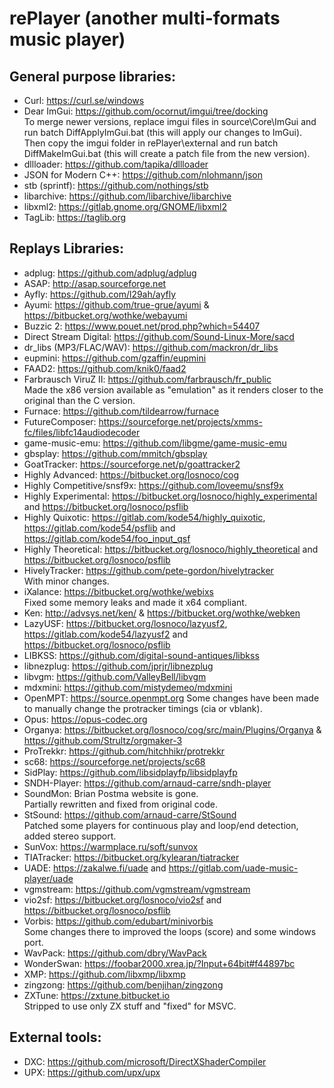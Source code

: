 # rePlayer (another multi-formats music player)

## General purpose libraries:
- Curl: https://curl.se/windows
- Dear ImGui: https://github.com/ocornut/imgui/tree/docking  
  To merge newer versions, replace imgui files in source\Core\ImGui and run batch DiffApplyImGui.bat (this will apply our changes to ImGui).  
  Then copy the imgui folder in rePlayer\external and run batch DiffMakeImGui.bat (this will create a patch file from the new version).
- dllloader: https://github.com/tapika/dllloader
- JSON for Modern C++: https://github.com/nlohmann/json
- stb (sprintf): https://github.com/nothings/stb
- libarchive: https://github.com/libarchive/libarchive
- libxml2: https://gitlab.gnome.org/GNOME/libxml2
- TagLib: https://taglib.org

## Replays Libraries:
- adplug: https://github.com/adplug/adplug
- ASAP: http://asap.sourceforge.net
- Ayfly: https://github.com/l29ah/ayfly
- Ayumi: https://github.com/true-grue/ayumi & https://bitbucket.org/wothke/webayumi
- Buzzic 2: https://www.pouet.net/prod.php?which=54407
- Direct Stream Digital: https://github.com/Sound-Linux-More/sacd
- dr_libs (MP3/FLAC/WAV): https://github.com/mackron/dr_libs
- eupmini: https://github.com/gzaffin/eupmini
- FAAD2: https://github.com/knik0/faad2
- Farbrausch ViruZ II: https://github.com/farbrausch/fr_public  
  Made the x86 version available as "emulation" as it renders closer to the original than the C version.
- Furnace: https://github.com/tildearrow/furnace
- FutureComposer: https://sourceforge.net/projects/xmms-fc/files/libfc14audiodecoder
- game-music-emu: https://github.com/libgme/game-music-emu
- gbsplay: https://github.com/mmitch/gbsplay
- GoatTracker: https://sourceforge.net/p/goattracker2
- Highly Advanced: https://bitbucket.org/losnoco/cog
- Highly Competitive/snsf9x: https://github.com/loveemu/snsf9x
- Highly Experimental: https://bitbucket.org/losnoco/highly_experimental and https://bitbucket.org/losnoco/psflib
- Highly Quixotic: https://gitlab.com/kode54/highly_quixotic, https://gitlab.com/kode54/psflib and https://gitlab.com/kode54/foo_input_qsf
- Highly Theoretical: https://bitbucket.org/losnoco/highly_theoretical and https://bitbucket.org/losnoco/psflib
- HivelyTracker: https://github.com/pete-gordon/hivelytracker  
  With minor changes.
- iXalance: https://bitbucket.org/wothke/webixs  
  Fixed some memory leaks and made it x64 compliant.
- Ken: http://advsys.net/ken/ & https://bitbucket.org/wothke/webken
- LazyUSF: https://bitbucket.org/losnoco/lazyusf2, https://gitlab.com/kode54/lazyusf2 and https://bitbucket.org/losnoco/psflib
- LIBKSS: https://github.com/digital-sound-antiques/libkss
- libnezplug: https://github.com/jprjr/libnezplug
- libvgm: https://github.com/ValleyBell/libvgm
- mdxmini: https://github.com/mistydemeo/mdxmini
- OpenMPT: https://source.openmpt.org
  Some changes have been made to manually change the protracker timings (cia or vblank).
- Opus: https://opus-codec.org
- Organya: https://bitbucket.org/losnoco/cog/src/main/Plugins/Organya & https://github.com/Strultz/orgmaker-3
- ProTrekkr: https://github.com/hitchhikr/protrekkr
- sc68: https://sourceforge.net/projects/sc68
- SidPlay: https://github.com/libsidplayfp/libsidplayfp
- SNDH-Player: https://github.com/arnaud-carre/sndh-player
- SoundMon: Brian Postma website is gone.  
  Partially rewritten and fixed from original code.
- StSound: https://github.com/arnaud-carre/StSound  
  Patched some players for continuous play and loop/end detection, added stereo support.
- SunVox: https://warmplace.ru/soft/sunvox
- TIATracker: https://bitbucket.org/kylearan/tiatracker
- UADE: https://zakalwe.fi/uade and https://gitlab.com/uade-music-player/uade
- vgmstream: https://github.com/vgmstream/vgmstream
- vio2sf: https://bitbucket.org/losnoco/vio2sf and https://bitbucket.org/losnoco/psflib
- Vorbis: https://github.com/edubart/minivorbis  
  Some changes there to improved the loops (score) and some windows port.
- WavPack: https://github.com/dbry/WavPack
- WonderSwan: https://foobar2000.xrea.jp/?Input+64bit#f44897bc
- XMP: https://github.com/libxmp/libxmp
- zingzong: https://github.com/benjihan/zingzong
- ZXTune: https://zxtune.bitbucket.io  
  Stripped to use only ZX stuff and "fixed" for MSVC.

## External tools:
- DXC: https://github.com/microsoft/DirectXShaderCompiler
- UPX: https://github.com/upx/upx